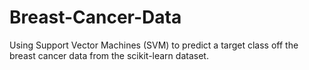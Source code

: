 # Breast-Cancer-Data
Using Support Vector Machines (SVM) to predict a target class off the breast cancer data from the scikit-learn dataset.
